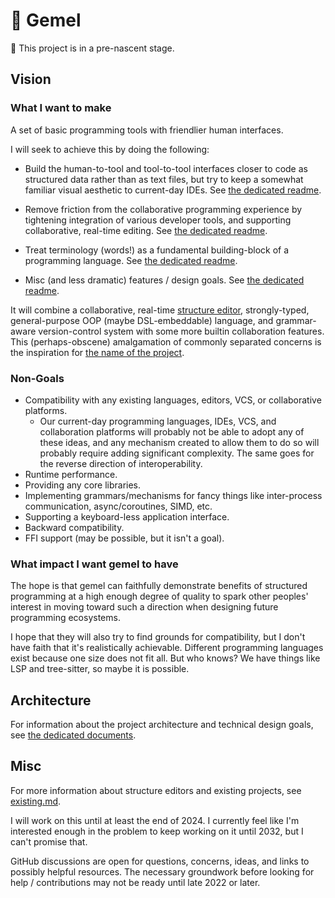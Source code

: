 # 🌳 Gemel

🚧 This project is in a pre-nascent stage.

## Vision

### What I want to make

A set of basic programming tools with friendlier human interfaces.

I will seek to achieve this by doing the following:

- Build the human-to-tool and tool-to-tool interfaces closer to code as structured data rather than as text files, but try to keep a somewhat familiar visual aesthetic to current-day IDEs. See [the dedicated readme](doc/design/01-ast.md).

- Remove friction from the collaborative programming experience by tightening integration of various developer tools, and supporting collaborative, real-time editing. See [the dedicated readme](doc/design/02-collaboration.md).

- Treat terminology (words!) as a fundamental building-block of a programming language. See [the dedicated readme](doc/design/03-words.md).

- Misc (and less dramatic) features / design goals. See [the dedicated readme](doc/design/04-non-dramatic.md).

It will combine a collaborative, real-time [structure editor](https://wikipedia.org/wiki/Structure_editor), strongly-typed, general-purpose OOP (maybe DSL-embeddable) language, and grammar-aware version-control system with some more builtin collaboration features. This (perhaps-obscene) amalgamation of commonly separated concerns is the inspiration for [the name of the project](https://wikipedia.org/wiki/Inosculation).

### Non-Goals

- Compatibility with any existing languages, editors, VCS, or collaborative platforms.
  - Our current-day programming languages, IDEs, VCS, and collaboration platforms will probably not be able to adopt any of these ideas, and any mechanism created to allow them to do so will probably require adding significant complexity. The same goes for the reverse direction of interoperability.
- Runtime performance.
- Providing any core libraries.
- Implementing grammars/mechanisms for fancy things like inter-process communication, async/coroutines, SIMD, etc.
- Supporting a keyboard-less application interface.
- Backward compatibility.
- FFI support (may be possible, but it isn't a goal).

### What impact I want gemel to have

The hope is that gemel can faithfully demonstrate benefits of structured programming at a high enough degree of quality to spark other peoples' interest in moving toward such a direction when designing future programming ecosystems.

I hope that they will also try to find grounds for compatibility, but I don't have faith that it's realistically achievable. Different programming languages exist because one size does not fit all. But who knows? We have things like LSP and tree-sitter, so maybe it is possible.

## Architecture

For information about the project architecture and technical design goals, see [the dedicated documents](doc/design/architecture).

## Misc

For more information about structure editors and existing projects, see [existing.md](doc/think/existing.md).

I will work on this until at least the end of 2024. I currently feel like I'm interested enough in the problem to keep working on it until 2032, but I can't promise that.

GitHub discussions are open for questions, concerns, ideas, and links to possibly helpful resources. The necessary groundwork before looking for help / contributions may not be ready until late 2022 or later.
